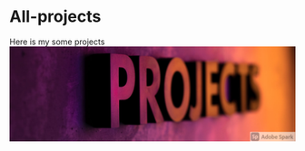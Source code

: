 # All-projects
Here is my some projects
<a href="https://github.com/Jitendra-singh-123"><img align="center" src="https://github.com/Jitendra-singh-123/All-projects/blob/main/My%20Post.png"/></a>
